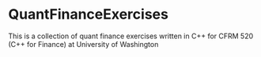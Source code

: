 # QuantFinanceExercises
This is a collection of quant finance exercises written in C++ for CFRM 520 (C++ for Finance) at University of Washington
